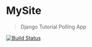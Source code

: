 # MySite

> Django Tutorial Polling App

[![Build Status](https://app.travis-ci.com/ws2309nyu/swe1-app.svg?branch=main)](https://app.travis-ci.com/github/ws2309nyu/swe1-app)


